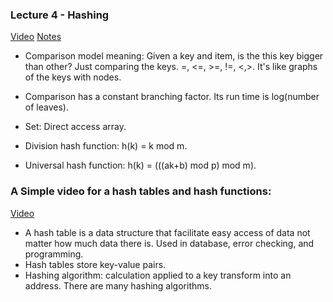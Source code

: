 ### Lecture 4 - Hashing

[Video](https://www.youtube.com/watch?v=Nu8YGneFCWE&list=PLUl4u3cNGP63EdVPNLG3ToM6LaEUuStEY&index=5&t=1948s)
[Notes](https://ocw.mit.edu/courses/electrical-engineering-and-computer-science/6-006-introduction-to-algorithms-spring-2020/lecture-notes/MIT6_006S20_lec4.pdf)

* Comparison model meaning: Given a key and item, is the this key bigger than other? Just comparing the keys. =, <=, >=, !=, <,>. It's like graphs of the keys with nodes. 
* Comparison has a constant branching factor. Its run time is log(number of leaves).
* Set: Direct access array.

* Division hash function: h(k) = k mod m. 
* Universal hash function: h(k) = (((ak+b) mod p) mod m).
  
### A Simple video for a hash tables and hash functions:
[Video](https://www.youtube.com/watch?v=KyUTuwz_b7Q)

* A hash table is a data structure that facilitate easy access of data not matter how much data there is. Used in database, error checking, and programming. 
* Hash tables store key-value pairs.
* Hashing algorithm: calculation applied to a key transform into an address. There are many hashing algorithms.